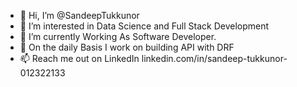 - 👋 Hi, I’m @SandeepTukkunor
- 👀 I’m interested in Data Science and Full Stack Development 
- 🌱 I’m currently Working As Software Developer.
- 💞️ On the daily Basis I work on building API with DRF 
- 📫 Reach me out on LinkedIn linkedin.com/in/sandeep-tukkunor-012322133

<!---
SandeepTukkunor/SandeepTukkunor is a ✨ special ✨ repository because its `README.md` (this file) appears on your GitHub profile.
You can click the Preview link to take a look at your changes.
--->
